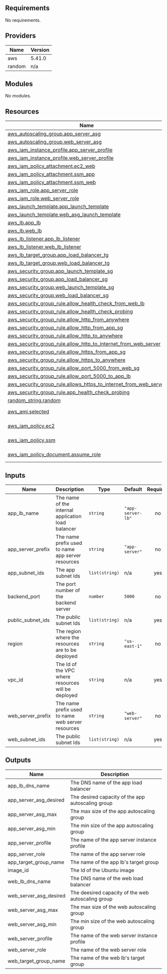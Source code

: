 <!-- BEGIN_TF_DOCS -->
## Requirements

No requirements.

## Providers

| Name | Version |
|------|---------|
| aws | 5.41.0 |
| random | n/a |

## Modules

No modules.

## Resources

| Name | Type |
|------|------|
| [aws_autoscaling_group.app_server_asg](https://registry.terraform.io/providers/hashicorp/aws/latest/docs/resources/autoscaling_group) | resource |
| [aws_autoscaling_group.web_server_asg](https://registry.terraform.io/providers/hashicorp/aws/latest/docs/resources/autoscaling_group) | resource |
| [aws_iam_instance_profile.app_server_profile](https://registry.terraform.io/providers/hashicorp/aws/latest/docs/resources/iam_instance_profile) | resource |
| [aws_iam_instance_profile.web_server_profile](https://registry.terraform.io/providers/hashicorp/aws/latest/docs/resources/iam_instance_profile) | resource |
| [aws_iam_policy_attachment.ec2_web](https://registry.terraform.io/providers/hashicorp/aws/latest/docs/resources/iam_policy_attachment) | resource |
| [aws_iam_policy_attachment.ssm_app](https://registry.terraform.io/providers/hashicorp/aws/latest/docs/resources/iam_policy_attachment) | resource |
| [aws_iam_policy_attachment.ssm_web](https://registry.terraform.io/providers/hashicorp/aws/latest/docs/resources/iam_policy_attachment) | resource |
| [aws_iam_role.app_server_role](https://registry.terraform.io/providers/hashicorp/aws/latest/docs/resources/iam_role) | resource |
| [aws_iam_role.web_server_role](https://registry.terraform.io/providers/hashicorp/aws/latest/docs/resources/iam_role) | resource |
| [aws_launch_template.app_launch_template](https://registry.terraform.io/providers/hashicorp/aws/latest/docs/resources/launch_template) | resource |
| [aws_launch_template.web_asg_launch_template](https://registry.terraform.io/providers/hashicorp/aws/latest/docs/resources/launch_template) | resource |
| [aws_lb.app_lb](https://registry.terraform.io/providers/hashicorp/aws/latest/docs/resources/lb) | resource |
| [aws_lb.web_lb](https://registry.terraform.io/providers/hashicorp/aws/latest/docs/resources/lb) | resource |
| [aws_lb_listener.app_lb_listener](https://registry.terraform.io/providers/hashicorp/aws/latest/docs/resources/lb_listener) | resource |
| [aws_lb_listener.web_lb_listener](https://registry.terraform.io/providers/hashicorp/aws/latest/docs/resources/lb_listener) | resource |
| [aws_lb_target_group.app_load_balancer_tg](https://registry.terraform.io/providers/hashicorp/aws/latest/docs/resources/lb_target_group) | resource |
| [aws_lb_target_group.web_load_balancer_tg](https://registry.terraform.io/providers/hashicorp/aws/latest/docs/resources/lb_target_group) | resource |
| [aws_security_group.app_launch_template_sg](https://registry.terraform.io/providers/hashicorp/aws/latest/docs/resources/security_group) | resource |
| [aws_security_group.app_load_balancer_sg](https://registry.terraform.io/providers/hashicorp/aws/latest/docs/resources/security_group) | resource |
| [aws_security_group.web_launch_template_sg](https://registry.terraform.io/providers/hashicorp/aws/latest/docs/resources/security_group) | resource |
| [aws_security_group.web_load_balancer_sg](https://registry.terraform.io/providers/hashicorp/aws/latest/docs/resources/security_group) | resource |
| [aws_security_group_rule.allow_health_check_from_web_lb](https://registry.terraform.io/providers/hashicorp/aws/latest/docs/resources/security_group_rule) | resource |
| [aws_security_group_rule.allow_health_check_probing](https://registry.terraform.io/providers/hashicorp/aws/latest/docs/resources/security_group_rule) | resource |
| [aws_security_group_rule.allow_http_from_anywhere](https://registry.terraform.io/providers/hashicorp/aws/latest/docs/resources/security_group_rule) | resource |
| [aws_security_group_rule.allow_http_from_app_sg](https://registry.terraform.io/providers/hashicorp/aws/latest/docs/resources/security_group_rule) | resource |
| [aws_security_group_rule.allow_http_to_anywhere](https://registry.terraform.io/providers/hashicorp/aws/latest/docs/resources/security_group_rule) | resource |
| [aws_security_group_rule.allow_http_to_internet_from_web_server](https://registry.terraform.io/providers/hashicorp/aws/latest/docs/resources/security_group_rule) | resource |
| [aws_security_group_rule.allow_https_from_app_sg](https://registry.terraform.io/providers/hashicorp/aws/latest/docs/resources/security_group_rule) | resource |
| [aws_security_group_rule.allow_https_to_anywhere](https://registry.terraform.io/providers/hashicorp/aws/latest/docs/resources/security_group_rule) | resource |
| [aws_security_group_rule.allow_port_5000_from_web_sg](https://registry.terraform.io/providers/hashicorp/aws/latest/docs/resources/security_group_rule) | resource |
| [aws_security_group_rule.allow_port_5000_to_app_lb](https://registry.terraform.io/providers/hashicorp/aws/latest/docs/resources/security_group_rule) | resource |
| [aws_security_group_rule.allows_https_to_internet_from_web_server](https://registry.terraform.io/providers/hashicorp/aws/latest/docs/resources/security_group_rule) | resource |
| [aws_security_group_rule.app_health_check_probing](https://registry.terraform.io/providers/hashicorp/aws/latest/docs/resources/security_group_rule) | resource |
| [random_string.random](https://registry.terraform.io/providers/hashicorp/random/latest/docs/resources/string) | resource |
| [aws_ami.selected](https://registry.terraform.io/providers/hashicorp/aws/latest/docs/data-sources/ami) | data source |
| [aws_iam_policy.ec2](https://registry.terraform.io/providers/hashicorp/aws/latest/docs/data-sources/iam_policy) | data source |
| [aws_iam_policy.ssm](https://registry.terraform.io/providers/hashicorp/aws/latest/docs/data-sources/iam_policy) | data source |
| [aws_iam_policy_document.assume_role](https://registry.terraform.io/providers/hashicorp/aws/latest/docs/data-sources/iam_policy_document) | data source |

## Inputs

| Name | Description | Type | Default | Required |
|------|-------------|------|---------|:--------:|
| app_lb_name | The name of the internal application load balancer | `string` | `"app-server-lb"` | no |
| app_server_prefix | The name prefix used to name app server resources | `string` | `"app-server"` | no |
| app_subnet_ids | The app subnet Ids | `list(string)` | n/a | yes |
| backend_port | The port number of the backend server | `number` | `5000` | no |
| public_subnet_ids | The public subnet Ids | `list(string)` | n/a | yes |
| region | The region where the resources are to be deployed | `string` | `"us-east-1"` | no |
| vpc_id | The Id of the VPC where resources will be deployed | `string` | n/a | yes |
| web_server_prefix | The name prefix used to name web server resources | `string` | `"web-server"` | no |
| web_subnet_ids | The public subnet Ids | `list(string)` | n/a | yes |

## Outputs

| Name | Description |
|------|-------------|
| app_lb_dns_name | The DNS name of the app load balancer |
| app_server_asg_desired | The desired capacity of the app autoscaling group |
| app_server_asg_max | The max size of the app autoscaling group |
| app_server_asg_min | The min size of the app autoscaling group |
| app_server_profile | The name of the app server instance profile |
| app_server_role | The name of the app server role |
| app_target_group_name | The name of the app lb's target group |
| image_id | The Id of the Ubuntu image |
| web_lb_dns_name | The DNS name of the web load balancer |
| web_server_asg_desired | The deesired capacity of the web autoscaling group |
| web_server_asg_max | The max size of the web autoscaling group |
| web_server_asg_min | The min size of the web autoscaling group |
| web_server_profile | The name of the web server instance profile |
| web_server_role | The name of the web server role |
| web_target_group_name | The name of the web lb's target group |
<!-- END_TF_DOCS -->